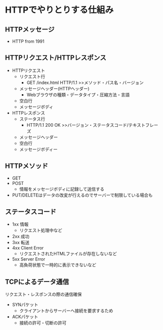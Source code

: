# HTTPでやりとりする仕組み

## HTTPメッセージ
- HTTP from 1991
## HTTPリクエスト/HTTPレスポンス
- HTTPリクエスト
  - リクエスト行
    - GET /index.html HTTP/1.1 >>メソッド・パス名・バージョン
  - メッセージヘッダー(HTTPヘッダー)
    - Webブラウザの種類・データタイプ・圧縮方法・言語
  - 空白行
  - メッセージボディ
- HTTPレスポンス
  - ステータス行
    - HTTP/1.1 200 OK >>バージョン・ステータスコード/テキストフレーズ
  - メッセージヘッダー
  - 空白行 
  - メッセージボディー  
## HTTPメソッド
- GET
- POST
  - 情報をメッセージボディに記録して送信する
- PUT/DELETEはデータの改変が行えるのでサーバーで制限している場合も

## ステータスコード
- 1xx 情報
  - リクエスト処理中など
- 2xx 成功
- 3xx 転送
- 4xx Client Error
  - リクエストされたHTMLファイルが存在しないなど
- 5xx Server Error
  - 高負荷状態で一時的に表示できないなど
  
## TCPによるデータ通信
リクエスト・レスポンスの際の通信確保
- SYNパケット
  - クライアントからサーバーへ接続を要求するため
- ACKパケット
  - 接続の許可・切断の許可


